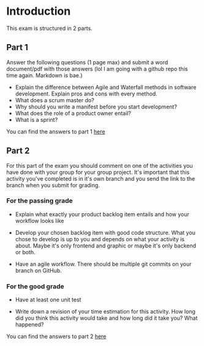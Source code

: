 # Introduction 

This exam is structured in 2 parts. 

## Part 1

Answer the following questions (1 page max) and submit a word document/pdf with those answers (lol I am going with a github repo this time again. Markdown is bae.)

+ Explain the difference between Agile and Waterfall methods in software development. Explain pros and cons with every method.
+ What does a scrum master do? 
+ Why should you write a manifest before you start development?
+ What does the role of a product owner entail?
+ What is a sprint?

You can find the answers to part 1 [here](https://github.com/simonekranawetter/agile_with_scrum_final/files/8754386/part1.md)

## Part 2

For this part of the exam you should comment on one of the activities you have done with your group for your group project. It's important that this activity you've completed is in it's own branch and you send the link to the branch when you submit for grading. 

### For the passing grade

+ Explain what exactly your product backlog item entails and how your workflow looks like

+ Develop your chosen backlog item with good code structure. What you chose to develop is up to you and depends on what your activity is about. Maybe it's only frontend and graphic or maybe it's only backend or both. 

+ Have an agile workflow. There should be multiple git commits on your branch on GitHub.

### For the good grade

+ Have at least one unit test

+ Write down a revision of your time estimation for this activity. How long did you think this activity would take and how long did it take you? What happened?


You can find the answers to part 2 [here](https://github.com/simonekranawetter/agile_with_scrum_final/files/8754388/part2.md)
